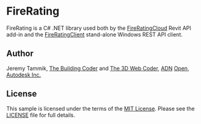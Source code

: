 # FireRating

FireRating is a C# .NET library used both by
the [FireRatingCloud](https://github.com/jeremytammik/FireRatingCloud) Revit API add-in and
the [FireRatingClient](https://github.com/jeremytammik/FireRatingClient) stand-alone Windows REST API client.

## Author

Jeremy Tammik,
[The Building Coder](http://thebuildingcoder.typepad.com) and
[The 3D Web Coder](http://the3dwebcoder.typepad.com),
[ADN](http://www.autodesk.com/adn)
[Open](http://www.autodesk.com/adnopen),
[Autodesk Inc.](http://www.autodesk.com)

## License

This sample is licensed under the terms of the [MIT License](http://opensource.org/licenses/MIT).
Please see the [LICENSE](../LICENSE) file for full details.
